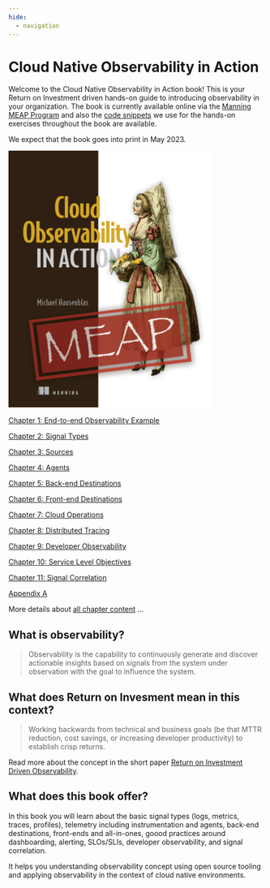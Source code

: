 ```yaml
---
hide:
  - navigation
---
```


# Cloud Native Observability in Action

Welcome to the Cloud Native Observability in Action book! This is your
Return on Investment driven hands-on guide to introducing observability in your
organization. The book is currently available online via the
[Manning MEAP Program](https://www.manning.com/books/cloud-observability-in-action)
and also the [code snippets](https://github.com/mhausenblas/o11y-in-action.cloud/tree/main/code) 
we use for the hands-on exercises throughout the book are available.

We expect that the book goes into print in May 2023.


![MEAP cover](co11yia-meap-cover.png)

[Chapter 1: End-to-end Observability Example](ch1)

[Chapter 2: Signal Types](ch2)

[Chapter 3: Sources](ch3)

[Chapter 4: Agents](ch4)

[Chapter 5: Back-end Destinations](ch5)

[Chapter 6: Front-end Destinations](ch6)

[Chapter 7: Cloud Operations](ch7)

[Chapter 8: Distributed Tracing](ch8)

[Chapter 9: Developer Observability](ch9)

[Chapter 10: Service Level Objectives](ch10)

[Chapter 11: Signal Correlation](ch11)

[Appendix A](ch1)

More details about [all chapter content](ch1) ...

## What is observability?

> Observability is the capability to continuously generate and discover 
> actionable insights based on signals from the system under observation 
> with the goal to influence the system.

## What does Return on Invesment mean in this context?

> Working backwards from technical and business goals (be that MTTR reduction,
> cost savings, or increasing developer productivity) to establish crisp returns.

Read more about the concept in the short paper [Return on Investment Driven Observability](https://arxiv.org/abs/2303.13402).

## What does this book offer?

In this book you will learn about the basic signal types (logs, metrics, traces,
profiles), telemetry including instrumentation and agents, back-end destinations, 
front-ends and all-in-ones, goood practices around dashboarding, alerting, SLOs/SLIs,
developer observability, and signal correlation.

It helps you understanding observability concept using open source
tooling and applying observability in the context of cloud native environments.


